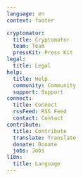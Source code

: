 ```yaml
---
language: en
context: footer

cryptomator:
  title: Cryptomator
  team: Team
  pressKit: Press Kit
legal:
  title: Legal
help:
  title: Help
  community: Community
  support: Support
connect:
  title: Connect
  rssFeed: RSS Feed
  contact: Contact
contribute:
  title: Contribute
  translate: Translate
  donate: Donate
  jobs: Jobs
l10n:
  title: Language
---
```

